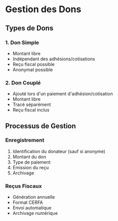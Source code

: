 # Gestion des Dons

## Types de Dons

### 1. Don Simple
- Montant libre
- Indépendant des adhésions/cotisations
- Reçu fiscal possible
- Anonymat possible

### 2. Don Couplé
- Ajouté lors d'un paiement d'adhésion/cotisation
- Montant libre
- Tracé séparément
- Reçu fiscal inclus

## Processus de Gestion

### Enregistrement
1. Identification du donateur (sauf si anonyme)
2. Montant du don
3. Type de paiement
4. Émission du reçu
5. Archivage

### Reçus Fiscaux
- Génération annuelle
- Format CERFA
- Envoi automatique
- Archivage numérique 
